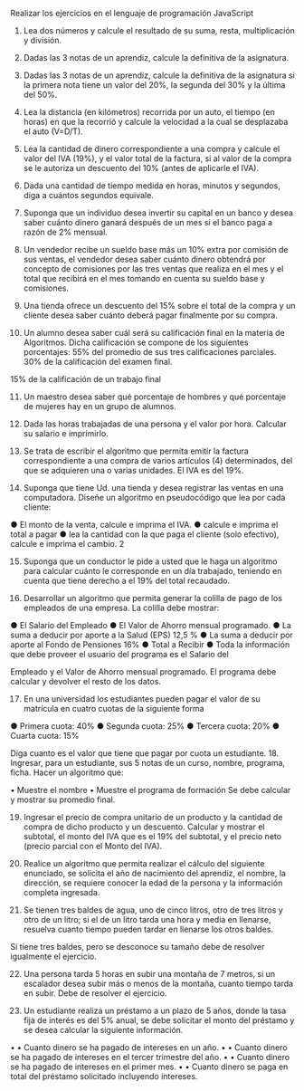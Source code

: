Realizar los ejercicios en el lenguaje de programación JavaScript
1. Lea dos números y calcule el resultado de su suma, resta, multiplicación y división.

2. Dadas las 3 notas de un aprendiz, calcule la definitiva de la asignatura.

3. Dadas las 3 notas de un aprendiz, calcule la definitiva de la asignatura si la primera nota
tiene un valor del 20%, la segunda del 30% y la última del 50%.

4. Lea la distancia (en kilómetros) recorrida por un auto, el tiempo (en horas) en que la recorrió
y calcule la velocidad a la cual se desplazaba el auto (V=D/T).

5. Lea la cantidad de dinero correspondiente a una compra y calcule el valor del IVA (19%), y
el valor total de la factura, si al valor de la compra se le autoriza un descuento del 10%
(antes de aplicarle el IVA).

6. Dada una cantidad de tiempo medida en horas, minutos y segundos, diga a cuántos segundos
equivale.

7. Suponga que un individuo desea invertir su capital en un banco y desea saber cuánto dinero
ganará después de un mes si el banco paga a razón de 2% mensual.

8. Un vendedor recibe un sueldo base más un 10% extra por comisión de sus ventas, el vendedor
desea saber cuánto dinero obtendrá por concepto de comisiones por las tres ventas que
realiza en el mes y el total que recibirá en el mes tomando en cuenta su sueldo base y
comisiones.

9. Una tienda ofrece un descuento del 15% sobre el total de la compra y un cliente desea saber
cuánto deberá pagar finalmente por su compra.

10. Un alumno desea saber cuál será su calificación final en la materia de Algoritmos. Dicha
calificación se compone de los siguientes porcentajes:
55% del promedio de sus tres calificaciones parciales.
30% de la calificación del examen final.

15% de la calificación de un trabajo final

11. Un maestro desea saber qué porcentaje de hombres y qué porcentaje de mujeres hay en un
grupo de alumnos.

12. Dada las horas trabajadas de una persona y el valor por hora. Calcular su salario e imprimirlo.
13. Se trata de escribir el algoritmo que permita emitir la factura correspondiente a una compra
de varios artículos (4) determinados, del que se adquieren una o varias unidades. El IVA es
del 19%.

14. Suponga que tiene Ud. una tienda y desea registrar las ventas en una computadora. Diseñe
un algoritmo en pseudocódigo que lea por cada cliente:

● El monto de la venta, calcule e imprima el IVA.
● calcule e imprima el total a pagar
● lea la cantidad con la que paga el cliente (solo efectivo), calcule e imprima el cambio. 2

15. Suponga que un conductor le pide a usted que le haga un algoritmo para calcular cuánto le
corresponde en un día trabajado, teniendo en cuenta que tiene derecho a el 19% del total
recaudado.

16. Desarrollar un algoritmo que permita generar la colilla de pago de los empleados de una
empresa. La colilla debe mostrar:

● El Salario del Empleado
● El Valor de Ahorro mensual programado.
● La suma a deducir por aporte a la Salud (EPS) 12,5 %
● La suma a deducir por aporte al Fondo de Pensiones 16%
● Total a Recibir
● Toda la información que debe proveer el usuario del programa es el Salario del

Empleado y el Valor de Ahorro mensual programado. El programa debe calcular y
devolver el resto de los datos.

17. En una universidad los estudiantes pueden pagar el valor de su matrícula en cuatro cuotas de
la siguiente forma

● Primera cuota: 40%
● Segunda cuota: 25%
● Tercera cuota: 20%
● Cuarta cuota: 15%

Diga cuanto es el valor que tiene que pagar por cuota un estudiante.
18. Ingresar, para un estudiante, sus 5 notas de un curso, nombre, programa, ficha.
Hacer un algoritmo que:

• Muestre el nombre
• Muestre el programa de formación
Se debe calcular y mostrar su promedio final.

19. Ingresar el precio de compra unitario de un producto y la cantidad de compra de
dicho producto y un descuento. Calcular y mostrar el subtotal, el monto del IVA
que es el 19% del subtotal, y el precio neto (precio parcial con el Monto del IVA).

20. Realice un algoritmo que permita realizar el cálculo del siguiente enunciado, se
solicita el año de nacimiento del aprendiz, el nombre, la dirección, se requiere
conocer la edad de la persona y la información completa ingresada.

21. Se tienen tres baldes de agua, uno de cinco litros, otro de tres litros y otro de un
litro; si el de un litro tarda una hora y media en llenarse, resuelva cuanto tiempo
pueden tardar en llenarse los otros baldes.

Si tiene tres baldes, pero se desconoce su tamaño debe de resolver igualmente el
ejercicio.

22. Una persona tarda 5 horas en subir una montaña de 7 metros, si un escalador
desea subir más o menos de la montaña, cuanto tiempo tarda en subir. Debe de
resolver el ejercicio.

23. Un estudiante realiza un préstamo a un plazo de 5 años, donde la tasa fija de
interés es del 5% anual, se debe solicitar el monto del préstamo y se desea
calcular la siguiente información.

• • Cuanto dinero se ha pagado de intereses en un año.
• • Cuanto dinero se ha pagado de intereses en el tercer trimestre del año.
• • Cuanto dinero se ha pagado de intereses en el primer mes.
• • Cuanto dinero se paga en total del préstamo solicitado incluyendo intereses.